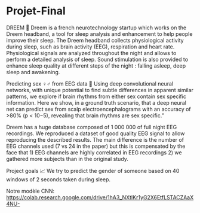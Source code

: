 # Projet-Final

DREEM 🧠
Dreem is a french neurotechnology startup which works on the Dreem headband, a tool for sleep analysis and enhancement to help people improve their sleep. The Dreem headband collects physiological activity during sleep, such as brain activity (EEG), respiration and heart rate. Physiological signals are analyzed throughout the night and allows to perform a detailed analysis of sleep. Sound stimulation is also provided to enhance sleep quality at different steps of the night : falling asleep, deep sleep and awakening.

Predicting sex ♀️♂️ from EEG data 🧠
Using deep convolutional neural networks, with unique potential to find subtle differences in apparent similar patterns, we explore if brain rhythms from either sex contain sex specific information. Here we show, in a ground truth scenario, that a deep neural net can predict sex from scalp electroencephalograms with an accuracy of >80% (p < 10−5), revealing that brain rhythms are sex specific.”

Dreem has a huge database composed of 1 000 000 of full night EEG recordings. We reproduced a dataset of good quality EEG signal to allow reproducing the described results. The main difference is the number of EEG channels used (7 vs 24 in the paper) but this is compensated by the face that 1) EEG channels are highly correlated in EEG recordings 2) we gathered more subjects than in the original study.

Project goals 📈
We try to predict the gender of someone based on 40 windows of 2 seconds taken during sleep.

Notre modèle CNN:
https://colab.research.google.com/drive/1hA3_NXtIKr1yG2X6EtfLSTACZAaX4NU-
